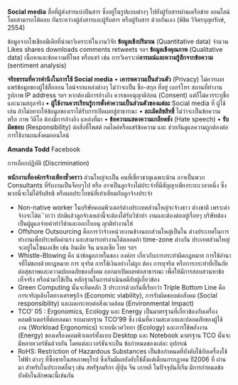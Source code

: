 **Social media** สื่อที่ผู้ส่งสารแบ่งปันสาร ซึ่งอยู่ในรูปแบบต่างๆ ไปยังผู้รับสารผ่านเครือข่าย ออนไลน์โดยสามารถโต้ตอบ กันระหว่างผู้ส่งสารและผู้รับสาร หรือผู้รับสาร ด้วยกันเอง (พิชิต วิจิตรบุญยรักษ์, 2554)

ข้อมูลจากโซเชียลมีเดียที่นํามาวิเคราะห์ในงานวิจัย
	**ข้อมูลเชิงปริมาณ** (Quantitative data) จํานวน Likes shares downloads comments retweets ฯลฯ
	**ข้อมูลเชิงคุณภาพ** (Qualitative data) เนื้อหาและข้อความที่โพส หรือแชร์ เช่น การวิเคราะห์**อารมณ์และความรู้สึกจากข้อความ** (sentiment analysis)


**จริยธรรมที่ควรคํานึงในการใช้ Social media**
• **เคารพความเป็นส่วนตัว** (Privacy) ไม่ควรเผยแพร่ข้อมูลของผู้ใช้สื่อออน ไลน์จากแหล่งต่างๆ ไม่ว่าจะเป็น ชื่อ-สกุล ที่อยู่ เบอร์โทร สถานที่ทํางาน รูปภาพ IP address ฯลฯ หากต้องมีการอ้างถึง ควรขออนุญาติก่อน (Consent) แต่ก็ไม่ควรระบุชื่อและนามสกุลจริง 
• **ผู้ใช้งานควรเรียนรู้การตั้งค่าความเป็นส่วนตัวของแต่ละ** Social media ที่ ผู้ใช้เล่น ถ้าไม่อยากให้ข้อมูลของเราได้รับการเปิดเผยสู่สาธารณะ 
• **ละเมิดลิขสิทธิ์** ไม่ว่าจะเป็นข้อความ หรือ ภาพ วิดีโอ ต้องมีการอ้างอิง แหล่งที่มา 
• **ข้อความแสดงความเกลียดชัง** (Hate speech) 
• **รับผิดชอบ** (Responsibility) ต่อสิ่งที่โพสต์ กดไลค์หรือแชร์ข้อความ และ ช่วยกันดูแลความถูกต้องต่อการใช้งานบนสังคมออนไลน์


**Amanda Todd** Facebook

การเลือกปฎิบัติ (Discrimination)

**พนักงานที่องค์กรจ้างเพียงชั่วคราว** ส่วนใหญ่จะเป็น คนที่เชี่ยวชาญเฉพาะด้าน อาจเป็นพวก Consultants ที่รับงานเป็นจ็อบๆไป หรือ อาจเป็นลูกจ้างไม่ประจําที่มีสัญญาเพียงระยะเวลาหนึ่ง ซึ่งพวกนี่จะไม่ได้รับสิทธิ หรือผลประโยชน์ที่เท่าเทียมกับลูกจ้างประจํา 
-  Non-native worker ในบริษัทคอมพิวเตอร์ต่างประเทศส่วนใหญ่จะจ้างชาว ต่างชาติ เพราะค่าจ้างจะได้ต˵ากว่า ปกติแล้วลูกจ้างเหล่านี้จะต้องได้รับวิซ่าทํา งานและต้องต่ออยู่เรื่อยๆ บริษัทต้องเป็นผู้ดูแลจ่ายค่าทําวีซ่าและออกใบอนุ ญาติทํางานให้ 
-  Offshore Outsourcing คือการว่าจ้างหน่วยงานข้างนอกส่วนใหญ่เป็นใน ต่างประเทศในการทํางานเพื่อประหยัดค่าแรง และสามารถทํางานได้ตลอดถ้า time-zone ต่างกัน ประเทศส่วนใหญ่จะอยู่ในโซนเอเชีย เช่น อินเดีย จีน มาเลเซีย ไทย ฯลฯ
- Whistle-Blowing คือ นําข้อมูลภายในของ องค์กร เกี่ยวกับการกระทําผิดกฎหมาย การใช้อํานาจที่ไม่ชอบด้วยกฎหมาย การ ทุจริต การใช้เงินอย่างไม่ถูก ต้อง การทุจริต หรือการกระทําที่เป็นภัยต่อสุขภาพและความปลอดภัยของสังคม ออกมาเปิดเผยต่อสาธารณะ เพื่อให้มีการสอบสวนหาข้อเท็จจริง หรือนํามาใช้เป็น หลักฐานในการดําเนินคดีกับผู้เกี่ยวข้อง
- Green Computing นั้นจะยึดหลัก 3 ประการด้วยกันที่เรียกว่า Triple Bottom Line คือ การเจริญเติบโตทางเศรษฐกิจ (Economic viability), การรับผิดชอบต่อสังคม (Social responsibility) และผลกระทบต่อสิ่งแวดล้อม (Environmental Impact)
- TCO’ 05 : Ergonomics, Ecology และ Energy เป็นมาตรฐานที่เกี่ยวข้องกับเครื่องคอมพิวเตอร์ที่ต่อยอดมา จากมาตรฐาน TCO’99 ซึ่ง เน้นที่ความสะดวกและปลอดภัยของผู้ใช้งาน (Workload Ergonomics) ระบบนิเวศวิทยา (Ecology) และการใช้พลังงาน (Energy) ของเครื่องคอมพิวเตอร์ทั้งแบบ Desktop และ Notebook มาตรฐาน TCO นั้นจะมีหลายเวอร์ชันด้วยกัน โดยแต่ละเวอร์ชันจะเป็น ข้อกําหนดของแต่ละ อุปกรณ์
- RoHS: Restriction of Hazardous Substances เป็นข้อกําหนดที่บังคับใช้กับเครื่องใช้ไฟฟ้า ต่างๆ ที่ซื้อขายในสหภาพยุโรป ซึ่งเริ่มมีผลบังคับใช้ตั้งแต่เดือนกรกฎาคม ปี2006 ที่ ผ่านมา สําหรับในประเทศอื่นๆ เช่น สหรัฐอมริกา ญี่ปุ่น จีน เกาหลี ในปัจจุบันก็เริ่ม มีการกําหนดข้อบังคับในลักษณะนี้เช่นกัน